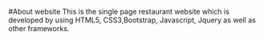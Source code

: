 #About website 
This is the single page restaurant website which is developed by using HTML5, CSS3,Bootstrap, Javascript, Jquery as well as other frameworks. 
